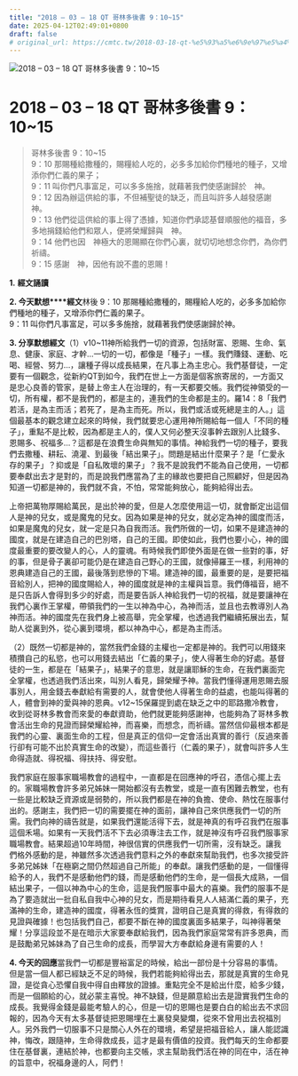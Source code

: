 ```yaml
---
title: "2018 – 03 – 18 QT 哥林多後書 9：10~15"
date: 2025-04-12T02:49:01+0800
draft: false
# original_url: https://cmtc.tw/2018-03-18-qt-%e5%93%a5%e6%9e%97%e5%a4%9a%e5%be%8c%e6%9b%b8-9%ef%bc%9a1015
---
```


![2018 – 03 – 18 QT 哥林多後書 9：10\~15](/images/qt.jpg   "2018 – 03 – 18 QT 哥林多後書 9：10\~15")

# 2018 – 03 – 18 QT 哥林多後書 9：10\~15

> 哥林多後書 9：10\~15  
> 9：10 那賜種給撒種的，賜糧給人吃的，必多多加給你們種地的種子，又增添你們仁義的果子；  
> 9：11 叫你們凡事富足，可以多多施捨，就藉著我們使感謝歸於　神。  
> 9：12 因為辦這供給的事，不但補聖徒的缺乏，而且叫許多人越發感謝　神。  
> 9：13 他們從這供給的事上得了憑據，知道你們承認基督順服他的福音，多多地捐錢給他們和眾人，便將榮耀歸與　神。  
> 9：14 他們也因　神極大的恩賜顯在你們心裏，就切切地想念你們，為你們祈禱。  
> 9：15 感謝　神，因他有說不盡的恩賜！

**1.** **經文誦讀**

**2. 今天默想****經文**林後 9：10 那賜種給撒種的，賜糧給人吃的，必多多加給你們種地的種子，又增添你們仁義的果子。  
9：11 叫你們凡事富足，可以多多施捨，就藉著我們使感謝歸於神。

**3. 分享默想經文**（1）v10\~11神所給我們一切的資源，包括財富、恩賜、生命、氣息、健康、家庭、才幹…一切的一切，都像是「種子」一樣。我們賺錢、運動、吃喝、經營、努力…，讓種子得以成長結果，在凡事上為主忠心。我們基督徒，一定要有一個觀念，從新約QT到如今，我們在世上一方面是個客旅寄居的，一方面又是忠心良善的管家，是替上帝主人在治理的，有一天都要交帳。我們從神領受的一切，所有權，都不是我們的，都是主的，連我們的生命都是主的。羅14：8「我們若活，是為主而活；若死了，是為主而死。所以，我們或活或死總是主的人。」這個最基本的觀念建立起來的時候，我們就要忠心運用神所賜給每一個人「不同的種子」，重點不是比較，因為都是主人的，僕人又何必整天沒事幹去跟別人比錢多、恩賜多、祝福多…？這都是在浪費生命與無知的事情。神給我們一切的種子，要我們去撒種、耕耘、澆灌、到最後「結出果子」。問題是結出什麼果子？是「仁愛永存的果子」？抑或是「自私敗壞的果子」？我不是說我們不能為自己使用，一切都要奉獻出去才是對的，而是說我們應當為了主的緣故也要把自己照顧好，但是因為知道一切都是神的，我們就不貪，不怕，常常能夠放心，能夠給得出去。

上帝把萬物厚賜給萬民，是出於神的愛，但是人怎麼使用這一切，就會斷定出這個人是神的兒女，或是魔鬼的兒女。因為如果是神的兒女，就必定為神的國度而活，如果是魔鬼的兒女，就一定是只為自我而活。我們所做的一切，如果不是建造神的國度，就是在建造自己的巴別塔，自己的王國。即使如此，我們也要小心，神的國度最重要的要改變人的心，人的靈魂。有時候我們即使外面是在做一些對的事，好的事，但是骨子裏卻可能仍是在建造自己野心的王國，就像掃羅王一樣，利用神的恩典建造自己的王國，最後落到悲慘的下場。建造神的國，最重要的是，是要把福音給別人，把神的國度賜給人，神的國度就是神的主權與旨意。我們傳福音，絕不是只告訴人會得到多少的好處，而是要告訴人神給我們一切的祝福，就是要讓神在我們心裏作王掌權，帶領我們的一生以神為中心，為神而活，並且也去教導別人為神而活。神的國度先在我們身上被高舉，完全掌權，也透過我們繼續拓展出去，幫助人從裏到外，從心裏到環境，都以神為中心，都是為主而活。

（2）既然一切都是神的，當然我們金錢的主權也一定都是神的。我們可以用錢來積攢自己的私慾，也可以用錢去結出「仁義的果子」，使人得著生命的好處。基督徒的一生，都是在「結果子」，結果子的意思，就是讓耶穌的生命，在我們裏面完全掌權，也透過我們活出來，叫別人看見，歸榮耀予神。當我們懂得運用恩賜去服事別人，用金錢去奉獻給有需要的人，就會使他人得著生命的益處，也能叫得著的人，體會到神的愛與神的恩典。v12\~15保羅提到處在缺乏之中的耶路撒冷教會，收到從哥林多教會而來愛的奉獻資助，他們就更能夠感謝神，也能夠為了哥林多教會活出生命的見證而歸榮耀給神，而喜樂，而想念，而祈禱。當然信仰最根本都是我們的心靈、裏面生命的工程，但是真正的信仰一定會活出真實的善行（反過來善行卻有可能不出於真實生命的改變），而這些善行（仁義的果子），就會叫許多人生命得造就、得祝福、得扶持、得安慰。

我們家庭在服事家職場教會的過程中，一直都是在回應神的呼召，憑信心擺上去的。家職場教會許多弟兄姊妹一開始都沒有去教堂，或是一直有困難去教堂，也有一些是比較缺乏資源或是弱勢的，所以我們都是在神的負擔、使命、熱忱在服事付出的。感謝主，我們把一切的需要擺在神的面前，讓神自己來供應我們一切的所需。我們向神的禱告就是，如果我們還能活得下去，就是神真的有呼召我們在服事這個禾場。如果有一天我們活不下去必須專注去工作，就是神沒有呼召我們服事家職場教會。結果超過10年時間，神很信實的供應我們一切所需，沒有缺乏。讓我們格外感動的是，神雖然多次透過我們意料之外的奉獻來幫助我們，也多次接受許多弟兄姊妹「在極窮之間仍然超過自己所能」的奉獻。讓我們感動的是，一個懂得給予的人，我們不是感動他們的錢，而是感動他們的生命，是一個長大成熟，一個結出果子，一個以神為中心的生命，這是我們服事中最大的喜樂。我們的服事不是為了要造就出一批自私自我中心神的兒女，而是期待看見人人結滿仁義的果子，充滿神的生命，建造神的國度，得著永恆的獎賞，證明自己是真實的得救，有得救的見證與確據！也包括我們自己，都要不斷在神的國度裏面多結果子，叫神得著榮耀！分享這段並不是在暗示大家要奉獻給我們，因為我們家庭常常有許多恩典，而是鼓勵弟兄姊妹為了自己生命的成長，而學習大方奉獻給身邊有需要的人！

**4. 今天的回應**當我們一切都是豐裕富足的時候，給出一部份是十分容易的事情。但是當一個人都已經缺乏不足的時候，我們若能夠給得出去，那就是真實的生命見證，是從貪心恐懼自我中得自由釋放的證據。重點完全不是給出什麼，給多少錢，而是一個願給的心，就必蒙主喜悅。神不缺錢，但是願意給出去是證實我們生命的成長。我覺得金錢是最能考驗人的心，但是一切的恩賜也是要白白的給出去不求回報的，因為今天有太多基督徒把恩賜埋在土裏發臭變爛，從來不曾用出去祝福別人。另外我們一切服事不只是關心人外在的環境，希望是把福音給人，讓人能認識神，悔改，跟隨神，生命得救成長，這才是最有價值的投資。我們每天的生命都要住在基督裏，連結於神，也都要向主交帳，求主幫助我們活在神的同在中，活在神的旨意中，祝福身邊的人，阿們！